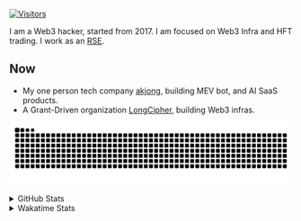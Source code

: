 <!-- markdownlint-disable MD041 MD010 MD033 -->
[![Visitors](https://api.visitorbadge.io/api/daily?path=Akagi201%2FAkagi201&label=Visitors%20Today&countColor=%2337d67a)](https://visitorbadge.io/status?path=Akagi201%2FAkagi201)

I am a Web3 hacker, started from 2017. I am focused on Web3 Infra and HFT trading.
I work as an [RSE](https://us-rse.org/about/what-is-an-rse/).

## Now

* My one person tech company [akjong](https://github.com/akjong), building MEV bot, and AI SaaS products.
* A Grant-Driven organization [LongCipher](https://github.com/longcipher), building Web3 infras.

[![github contribution grid snake animation](https://raw.githubusercontent.com/Akagi201/Akagi201/output/github-contribution-grid-snake.svg#gh-light-mode-only)](https://github.com/Akagi201)

<details>
<summary>GitHub Stats</summary>
  <a href="https://github.com/Akagi201"><img alt="Profile Detail" src="https://raw.githubusercontent.com/Akagi201/Akagi201/master/profile-summary-card-output/dracula/0-profile-details.svg" /></a>
  <a href="https://github.com/Akagi201"><img alt="Github Stats" src="https://raw.githubusercontent.com/Akagi201/Akagi201/master/profile-summary-card-output/dracula/3-stats.svg" /></a>
  <a href="https://github.com/Akagi201"><img alt="Lang By Commits" src="https://raw.githubusercontent.com/Akagi201/Akagi201/master/profile-summary-card-output/dracula/2-most-commit-language.svg" /></a>
</details>

<details>
<summary>Wakatime Stats</summary>
<br>

<!--START_SECTION:waka-->

```txt
From: 24 July 2025 - To: 31 July 2025

Total Time: 34 hrs 30 mins

Other              9 hrs 41 mins   ███████░░░░░░░░░░░░░░░░░░   28.08 %
sh                 8 hrs 21 mins   ██████░░░░░░░░░░░░░░░░░░░   24.23 %
TOML               6 hrs 35 mins   ████▓░░░░░░░░░░░░░░░░░░░░   19.10 %
Rust               5 hrs 29 mins   ████░░░░░░░░░░░░░░░░░░░░░   15.92 %
Markdown           1 hr 43 mins    █▒░░░░░░░░░░░░░░░░░░░░░░░   05.01 %
Python             1 hr 10 mins    █░░░░░░░░░░░░░░░░░░░░░░░░   03.41 %
Zig                31 mins         ▒░░░░░░░░░░░░░░░░░░░░░░░░   01.54 %
TypeScript         14 mins         ▒░░░░░░░░░░░░░░░░░░░░░░░░   00.69 %
Bash               11 mins         ░░░░░░░░░░░░░░░░░░░░░░░░░   00.57 %
JSON               11 mins         ░░░░░░░░░░░░░░░░░░░░░░░░░   00.56 %
```

<!--END_SECTION:waka-->

</details>
